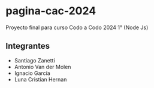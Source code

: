 # pagina-cac-2024
Proyecto final para curso Codo a Codo 2024 1° (Node Js)

## Integrantes
* Santiago Zanetti
* Antonio Van der Molen
* Ignacio García
* Luna Cristian Hernan
